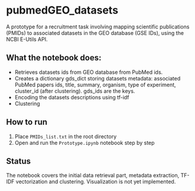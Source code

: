 # pubmedGEO_datasets

A prototype for a recruitment task involving mapping scientific publications (PMIDs) to associated datasets in the GEO database (GSE IDs), using the NCBI E-Utils API.

## What the notebook does:
- Retrieves datasets ids from GEO database from PubMed ids.
- Creates a dictionary gds_dict storing datasets metadata: associated PubMed papers ids, title, summary, organism, type of experiment, cluster_id (after clustering). gds_ids are the keys.
- Encoding the datasets descriptions using tf-idf
- Clustering

## How to run
1. Place `PMIDs_list.txt` in the root directory
2. Open and run the `Prototype.ipynb` notebook step by step

## Status
The notebook covers the initial data retrieval part, metadata extraction, TF-IDF vectorization and clustering. Visualization is not yet implemented.
